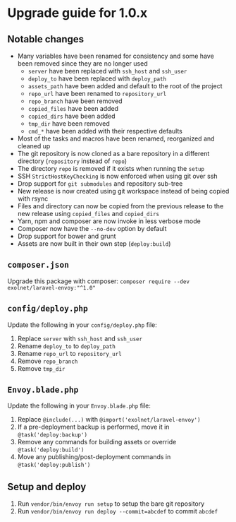 # Upgrade guide for 1.0.x

## Notable changes

* Many variables have been renamed for consistency and some have been removed since they are no longer used
  * `server` have been replaced with `ssh_host` and `ssh_user`
  * `deploy_to` have been replaced with `deploy_path`
  * `assets_path` have been added and default to the root of the project
  * `repo_url` have been renamed to `repository_url`
  * `repo_branch` have been removed
  * `copied_files` have been added
  * `copied_dirs` have been added
  * `tmp_dir` have been removed
  * `cmd_*` have been added with their respective defaults
* Most of the tasks and macros have been renamed, reorganized and cleaned up
* The git repository is now cloned as a bare repository in a different directory (`repository` instead of `repo`)
* The directory `repo` is removed if it exists when running the `setup`
* SSH `StrictHostKeyChecking` is now enforced when using git over ssh
* Drop support for `git submodules` and repository sub-tree
* New release is now created using git workspace instead of being copied with rsync
* Files and directory can now be copied from the previous release to the new release using `copied_files` and `copied_dirs`
* Yarn, npm and composer are now invoke in less verbose mode
* Composer now have the `--no-dev` option by default
* Drop support for bower and grunt
* Assets are now built in their own step (`deploy:build`)

## `composer.json`

Upgrade this package with composer: `composer require --dev exolnet/laravel-envoy:"^1.0"`

## `config/deploy.php`

Update the following in your `config/deploy.php` file:

1. Replace `server` with `ssh_host` and `ssh_user`
2. Rename `deploy_to` to `deploy_path`
3. Rename `repo_url` to `repository_url`
4. Remove `repo_branch`
5. Remove `tmp_dir`

## `Envoy.blade.php`

Update the following in your `Envoy.blade.php` file:

1. Replace `@include(...)` with `@import('exolnet/laravel-envoy')`
2. If a pre-deployment backup is performed, move it in `@task('deploy:backup')`
3. Remove any commands for building assets or override `@task('deploy:build')`
4. Move any publishing/post-deployment commands in `@task('deploy:publish')`

## Setup and deploy

1. Run `vendor/bin/envoy run setup` to setup the bare git repository
2. Run `vendor/bin/envoy run deploy --commit=abcdef` to commit `abcdef`
